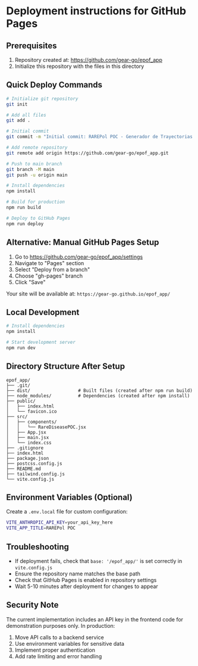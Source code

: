 # Deployment instructions for GitHub Pages

## Prerequisites
1. Repository created at: https://github.com/gear-go/epof_app
2. Initialize this repository with the files in this directory

## Quick Deploy Commands

```bash
# Initialize git repository
git init

# Add all files
git add .

# Initial commit
git commit -m "Initial commit: RAREPol POC - Generador de Trayectorias EPOF"

# Add remote repository
git remote add origin https://github.com/gear-go/epof_app.git

# Push to main branch
git branch -M main
git push -u origin main

# Install dependencies
npm install

# Build for production
npm run build

# Deploy to GitHub Pages
npm run deploy
```

## Alternative: Manual GitHub Pages Setup

1. Go to https://github.com/gear-go/epof_app/settings
2. Navigate to "Pages" section
3. Select "Deploy from a branch"
4. Choose "gh-pages" branch
5. Click "Save"

Your site will be available at: `https://gear-go.github.io/epof_app/`

## Local Development

```bash
# Install dependencies
npm install

# Start development server
npm run dev
```

## Directory Structure After Setup

```
epof_app/
├── .git/
├── dist/                  # Built files (created after npm run build)
├── node_modules/          # Dependencies (created after npm install)
├── public/
│   ├── index.html
│   └── favicon.ico
├── src/
│   ├── components/
│   │   └── RareDiseasePOC.jsx
│   ├── App.jsx
│   ├── main.jsx
│   └── index.css
├── .gitignore
├── index.html
├── package.json
├── postcss.config.js
├── README.md
├── tailwind.config.js
└── vite.config.js
```

## Environment Variables (Optional)

Create a `.env.local` file for custom configuration:

```bash
VITE_ANTHROPIC_API_KEY=your_api_key_here
VITE_APP_TITLE=RAREPol POC
```

## Troubleshooting

- If deployment fails, check that `base: '/epof_app/'` is set correctly in `vite.config.js`
- Ensure the repository name matches the base path
- Check that GitHub Pages is enabled in repository settings
- Wait 5-10 minutes after deployment for changes to appear

## Security Note

The current implementation includes an API key in the frontend code for demonstration purposes only. In production:

1. Move API calls to a backend service
2. Use environment variables for sensitive data
3. Implement proper authentication
4. Add rate limiting and error handling
